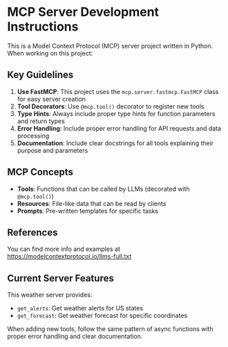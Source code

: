 <!-- Use this file to provide workspace-specific custom instructions to Copilot. For more details, visit https://code.visualstudio.com/docs/copilot/copilot-customization#_use-a-githubcopilotinstructionsmd-file -->

# MCP Server Development Instructions

This is a Model Context Protocol (MCP) server project written in Python. When working on this project:

## Key Guidelines

1. **Use FastMCP**: This project uses the `mcp.server.fastmcp.FastMCP` class for easy server creation
2. **Tool Decorators**: Use `@mcp.tool()` decorator to register new tools
3. **Type Hints**: Always include proper type hints for function parameters and return types
4. **Error Handling**: Include proper error handling for API requests and data processing
5. **Documentation**: Include clear docstrings for all tools explaining their purpose and parameters

## MCP Concepts

- **Tools**: Functions that can be called by LLMs (decorated with `@mcp.tool()`)
- **Resources**: File-like data that can be read by clients
- **Prompts**: Pre-written templates for specific tasks

## References

You can find more info and examples at https://modelcontextprotocol.io/llms-full.txt

## Current Server Features

This weather server provides:
- `get_alerts`: Get weather alerts for US states
- `get_forecast`: Get weather forecast for specific coordinates

When adding new tools, follow the same pattern of async functions with proper error handling and clear documentation.
